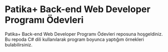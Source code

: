 # Patika+ Back-end Web Developer Programı Ödevleri
Patika+ Back-end Web Developer Programı Ödevleri reposuna hoşgeldiniz.
Bu repoda C# dili kullanılarak program boyunca yaptığım örnekleri bulabilirsiniz.
